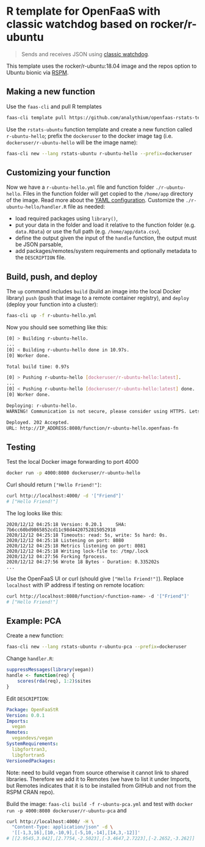 # R template for OpenFaaS with classic watchdog based on rocker/r-ubuntu

> Sends and receives JSON using
> [classic watchdog](https://github.com/openfaas/classic-watchdog).

This template uses the rocker/r-ubuntu:18.04 image and
the repos option to Ubuntu bionic via [RSPM](https://packagemanager.rstudio.com).

## Making a new function

Use the `faas-cli` and pull R templates

```bash
faas-cli template pull https://github.com/analythium/openfaas-rstats-templates
```

Use the `rstats-ubuntu` function template and
create a new function called `r-ubuntu-hello`; prefix the `dockeruser` to the
docker image tag (i.e. `dockeruser/r-ubuntu-hello` will be the image name):

```bash
faas-cli new --lang rstats-ubuntu r-ubuntu-hello --prefix=dockeruser
```

## Customizing your function

Now we have a `r-ubuntu-hello.yml` file and function folder `./r-ubuntu-hello`.
Files in the function folder will get copied to the `/home/app` directory of the image.
Read more about the [YAML configuration](https://docs.openfaas.com/reference/yaml/).
Customize the `./r-ubuntu-hello/handler.R` file as needed:

- load required packages using `library()`,
- put your data in the folder and load it relative to the function folder (e.g. `data.RData`) or use the full path (e.g. `/home/app/data.csv`),
- define the output given the input of the `handle` function, the output must be JSON parsable,
- add packages/remotes/system requirements and optionally metadata to the `DESCRIPTION` file.

## Build, push, and deploy

The `up` command includes `build` (build an image into the local Docker library)
`push` (push that image to a remote container registry),
and `deploy` (deploy your function into a cluster):

```bash
faas-cli up -f r-ubuntu-hello.yml
```

Now you should see something like this:

```bash
[0] > Building r-ubuntu-hello.
...
[0] < Building r-ubuntu-hello done in 10.97s.
[0] Worker done.

Total build time: 0.97s

[0] > Pushing r-ubuntu-hello [dockeruser/r-ubuntu-hello:latest].
...
[0] < Pushing r-ubuntu-hello [dockeruser/r-ubuntu-hello:latest] done.
[0] Worker done.

Deploying: r-ubuntu-hello.
WARNING! Communication is not secure, please consider using HTTPS. Letsencrypt.org offers free SSL/TLS certificates.

Deployed. 202 Accepted.
URL: http://IP_ADDRESS:8080/function/r-ubuntu-hello.openfaas-fn

```

## Testing

Test the local Docker image forwarding to port 4000

```bash
docker run -p 4000:8080 dockeruser/r-ubuntu-hello
```

Curl should return `["Hello Friend!"]`:

```bash
curl http://localhost:4000/ -d '["Friend"]'
# ["Hello Friend!"]
```

The log looks like this:

```vim
2020/12/12 04:25:18 Version: 0.20.1     SHA: 7b6cc60bd9865852cd11c98d4420752815052918
2020/12/12 04:25:18 Timeouts: read: 5s, write: 5s hard: 0s.
2020/12/12 04:25:18 Listening on port: 8080
2020/12/12 04:25:18 Metrics listening on port: 8081
2020/12/12 04:25:18 Writing lock-file to: /tmp/.lock
2020/12/12 04:27:56 Forking fprocess.
2020/12/12 04:27:56 Wrote 18 Bytes - Duration: 0.335202s
...
```

Use the OpenFaaS UI or curl (should give `["Hello Friend!"]`).
Replace `localhost` with IP address if testing on remote location:

```bash
curl http://localhost:8080/function/<function-name> -d '["Friend"]'
# ["Hello Friend!"]
```

## Example: PCA

Create a new function:
```bash
faas-cli new --lang rstats-ubuntu r-ubuntu-pca --prefix=dockeruser
```

Change `handler.R`:

```R
suppressMessages(library(vegan))
handle <- function(req) {
    scores(rda(req), 1:2)$sites
}
```

Edit `DESCRIPTION`:

```yaml
Package: OpenFaaStR
Version: 0.0.1
Imports:
  vegan
Remotes:
  vegandevs/vegan
SystemRequirements:
  libgfortran3,
  libgfortran5
VersionedPackages:
```

Note: need to build vegan from source otherwise it cannot link to shared libraries.
Therefore we add it to Remotes (we have to list it under Imports, but
Remotes indicates that it is to be installed from GitHub and not from the RSPM
CRAN repo).

Build the image: `faas-cli build -f r-ubuntu-pca.yml` and
test with `docker run -p 4000:8080 dockeruser/r-ubuntu-pca` and

```bash
curl http://localhost:4000/ -H \
  "Content-Type: application/json" -d \
  '[[-1,3,16],[10,-10,9],[-5,10,-14],[14,3,-12]]'
# [[2.9545,3.042],[2.7754,-2.5023],[-3.4647,2.7223],[-2.2652,-3.262]]
```
